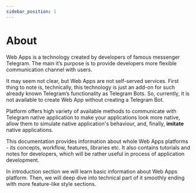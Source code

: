 ```yaml
---
sidebar_position: 1
---
```


# About

Web Apps is a technology created by developers of famous messenger Telegram. The
main it’s purpose is to provide developers more flexible communication channel
with users.

It may seem not clear, but Web Apps are not self-served services. First thing to
note is, technically, this technology is just an add-on for such already known
Telegram’s functionality as Telegram Bots. So, currently, it is not available to
create Web App without creating a Telegram Bot.

Platform offers high variety of available methods to communicate with Telegram
native application to make your applications look more native, allow them to
simulate native application's behaviour, and, finally, **imitate**
native applications.

This documentation provides information about whole Web Apps platforms - its
concepts, workflow, features, libraries etc. It also contains tutorials and
notes for developers, which will be rather useful in process of application
development.

In introduction section we will learn basic information about Web Apps platform.
Then, we will deep dive into technical part of it smoothly ending with more
feature-like style sections.
